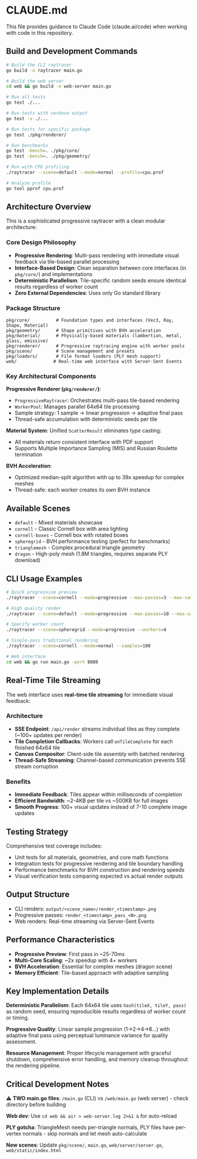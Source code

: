 # CLAUDE.md

This file provides guidance to Claude Code (claude.ai/code) when working with code in this repository.

## Build and Development Commands

```bash
# Build the CLI raytracer
go build -o raytracer main.go

# Build the web server
cd web && go build -o web-server main.go

# Run all tests
go test ./...

# Run tests with verbose output
go test -v ./...

# Run tests for specific package
go test ./pkg/renderer/

# Run benchmarks
go test -bench=. ./pkg/core/
go test -bench=. ./pkg/geometry/

# Run with CPU profiling
./raytracer --scene=default --mode=normal --profile=cpu.prof

# Analyze profile
go tool pprof cpu.prof
```

## Architecture Overview

This is a sophisticated progressive raytracer with a clean modular architecture:

### Core Design Philosophy
- **Progressive Rendering**: Multi-pass rendering with immediate visual feedback via tile-based parallel processing
- **Interface-Based Design**: Clean separation between core interfaces (in `pkg/core/`) and implementations
- **Deterministic Parallelism**: Tile-specific random seeds ensure identical results regardless of worker count
- **Zero External Dependencies**: Uses only Go standard library

### Package Structure
```
pkg/core/          # Foundation types and interfaces (Vec3, Ray, Shape, Material)
pkg/geometry/      # Shape primitives with BVH acceleration
pkg/material/      # Physically-based materials (lambertian, metal, glass, emissive)
pkg/renderer/      # Progressive raytracing engine with worker pools
pkg/scene/         # Scene management and presets
pkg/loaders/       # File format loaders (PLY mesh support)
web/              # Real-time web interface with Server-Sent Events
```

### Key Architectural Components

**Progressive Renderer (`pkg/renderer/`)**:
- `ProgressiveRaytracer`: Orchestrates multi-pass tile-based rendering
- `WorkerPool`: Manages parallel 64x64 tile processing
- Sample strategy: 1 sample → linear progression → adaptive final pass
- Thread-safe accumulation with deterministic seeds per tile

**Material System**: Unified `ScatterResult` eliminates type casting:
- All materials return consistent interface with PDF support
- Supports Multiple Importance Sampling (MIS) and Russian Roulette termination

**BVH Acceleration**: 
- Optimized median-split algorithm with up to 39x speedup for complex meshes
- Thread-safe: each worker creates its own BVH instance

## Available Scenes

- `default` - Mixed materials showcase
- `cornell` - Classic Cornell box with area lighting  
- `cornell-boxes` - Cornell box with rotated boxes
- `spheregrid` - BVH performance testing (perfect for benchmarks)
- `trianglemesh` - Complex procedural triangle geometry
- `dragon` - High-poly mesh (1.8M triangles, requires separate PLY download)

## CLI Usage Examples

```bash
# Quick progressive preview
./raytracer --scene=cornell --mode=progressive --max-passes=3 --max-samples=25

# High quality render
./raytracer --scene=default --mode=progressive --max-passes=10 --max-samples=200

# Specify worker count
./raytracer --scene=spheregrid --mode=progressive --workers=4

# Single-pass traditional rendering
./raytracer --scene=cornell --mode=normal --samples=100

# Web interface
cd web && go run main.go -port 8080
```

## Real-Time Tile Streaming

The web interface uses **real-time tile streaming** for immediate visual feedback:

### Architecture
- **SSE Endpoint**: `/api/render` streams individual tiles as they complete (~100+ updates per render)
- **Tile Completion Callbacks**: Workers call `onTileComplete` for each finished 64x64 tile
- **Canvas Compositor**: Client-side tile assembly with batched rendering
- **Thread-Safe Streaming**: Channel-based communication prevents SSE stream corruption

### Benefits
- **Immediate Feedback**: Tiles appear within milliseconds of completion
- **Efficient Bandwidth**: ~2-4KB per tile vs ~500KB for full images
- **Smooth Progress**: 100+ visual updates instead of 7-10 complete image updates

## Testing Strategy

Comprehensive test coverage includes:
- Unit tests for all materials, geometries, and core math functions
- Integration tests for progressive rendering and tile boundary handling
- Performance benchmarks for BVH construction and rendering speeds
- Visual verification tests comparing expected vs actual render outputs

## Output Structure

- CLI renders: `output/<scene_name>/render_<timestamp>.png`
- Progressive passes: `render_<timestamp>_pass_<N>.png` 
- Web renders: Real-time streaming via Server-Sent Events

## Performance Characteristics

- **Progressive Preview**: First pass in ~25-70ms
- **Multi-Core Scaling**: ~2x speedup with 4+ workers
- **BVH Acceleration**: Essential for complex meshes (dragon scene)
- **Memory Efficient**: Tile-based approach with adaptive sampling

## Key Implementation Details

**Deterministic Parallelism**: Each 64x64 tile uses `hash(tileX, tileY, pass)` as random seed, ensuring reproducible results regardless of worker count or timing.

**Progressive Quality**: Linear sample progression (1→2→4→8...) with adaptive final pass using perceptual luminance variance for quality assessment.

**Resource Management**: Proper lifecycle management with graceful shutdown, comprehensive error handling, and memory cleanup throughout the rendering pipeline.

## Critical Development Notes

⚠️ **TWO main.go files**: `/main.go` (CLI) vs `/web/main.go` (web server) - check directory before building

**Web dev**: Use `cd web && air > web-server.log 2>&1 &` for auto-reload

**PLY gotcha**: TriangleMesh needs per-triangle normals, PLY files have per-vertex normals - skip normals and let mesh auto-calculate

**New scenes**: Update `pkg/scene/`, `main.go`, `web/server/server.go`, `web/static/index.html`